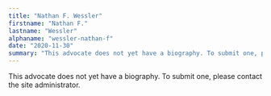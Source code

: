 ```yaml
---
title: "Nathan F. Wessler"
firstname: "Nathan F."
lastname: "Wessler"
alphaname: "wessler-nathan-f"
date: "2020-11-30"
summary: "This advocate does not yet have a biography. To submit one, please contact the site administrator."
---
```

This advocate does not yet have a biography. To submit one, please contact the site administrator.

